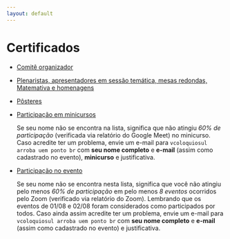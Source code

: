 ```yaml
---
layout: default
---
```


<h1 class="display-5 mb-3">
Certificados
</h1>

- [Comitê organizador](../assets/certificados/comites.pdf)
- [Plenaristas, apresentadores em sessão temática, mesas redondas, Matemativa e homenagens](../assets/certificados/palestrantes.pdf)
- [Pôsteres](../assets/certificados/posteres.pdf)
- [Participação em minicursos](../assets/certificados/participacao-minicursos.pdf)

  Se seu nome não se encontra na lista, significa que não atingiu _60%
  de participação_ (verificada via relatório do Google Meet) no
  minicurso. Caso acredite ter um problema, envie um e-mail para
  `vcoloquiosul arroba uem ponto br` com **seu nome completo** e
  **e-mail** (assim como cadastrado no evento), **minicurso** e
  justificativa.

- [Participação no evento](../assets/certificados/participacao.pdf)

  Se seu nome não se encontra nesta lista, significa que você não
  atingiu pelo menos _60% de participação_ em pelo menos _8 eventos_
  ocorridos pelo Zoom (verificado via relatório do Zoom). Lembrando
  que os eventos de 01/08 e 02/08 foram considerados como participados
  por todos. Caso ainda assim acredite ter um problema, envie um
  e-mail para `vcoloquiosul arroba uem ponto br` com **seu nome
  completo** e **e-mail** (assim como cadastrado no evento) e
  justificativa.
